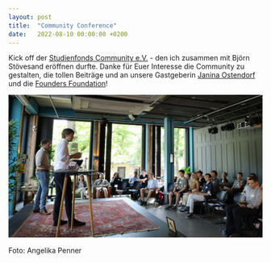```yaml
---
layout: post
title:  "Community Conference"
date:   2022-08-10 00:00:00 +0200
---
```


Kick off der [Studienfonds Community e.V.](https://studienfondscommunity.de) - den ich zusammen mit Björn Stövesand eröffnen durfte. Danke für Euer Interesse die Community zu gestalten, die tollen Beiträge und an unsere Gastgeberin [Janina Ostendorf](https://www.linkedin.com/in/janina-ostendorf/) und die [Founders Foundation](https://foundersfoundation.de/)!

![](/assets/2022-communityconference.jpg)

Foto: Angelika Penner
